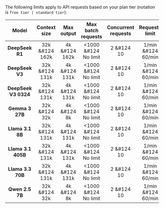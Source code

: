 The following limits apply to API requests based on your plan tier (notation is `free tier | standard tier`):

|        Model         | Context<br>size | Max<br>output | Max batch<br>requests | Concurrent<br>requests | Requests<br>limit  |
|:--------------------:|:---------------:|:-------------:|:---------------------:|:----------------------:|:------------------:|
|   **DeepSeek R1**    | 32k &#124 162k  | 4k &#124 162k | <1000 &#124 No limit  |       2 &#124 10       | 1/min &#124 60/min |
|   **DeepSeek V3**    | 32k &#124 131k  | 4k &#124 131k | <1000 &#124 No limit  |       2 &#124 10       | 1/min &#124 60/min |
| **DeepSeek V3 0324** | 32k &#124 131k  | 4k &#124 131k | <1000 &#124 No limit  |       2 &#124 10       | 1/min &#124 60/min |
|   **Gemma 3 27B**    |  32k &#124 32k  |  4k &#124 8k  | <1000 &#124 No limit  |       2 &#124 10       | 1/min &#124 60/min |
|   **Llama 3.1 8B**   | 32k &#124 131k  | 4k &#124 131k | <1000 &#124 No limit  |       2 &#124 10       | 1/min &#124 60/min |
|  **Llama 3.1 405B**  | 32k &#124 131k  | 4k &#124 131k | <1000 &#124 No limit  |       2 &#124 10       | 1/min &#124 60/min |
|  **Llama 3.3 70B**   | 32k &#124 131k  | 4k &#124 131k | <1000 &#124 No limit  |       2 &#124 10       | 1/min &#124 60/min |
|   **Qwen 2.5 7B**    |  32k &#124 32k  |  4k &#124 8k  | <1000 &#124 No limit  |       2 &#124 10       | 1/min &#124 60/min |